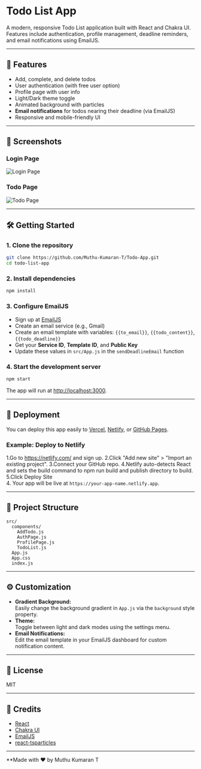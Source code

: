 # Todo List App

A modern, responsive Todo List application built with React and Chakra UI.  
Features include authentication, profile management, deadline reminders, and email notifications using EmailJS.

---

## 🚀 Features

- Add, complete, and delete todos
- User authentication (with free user option)
- Profile page with user info
- Light/Dark theme toggle
- Animated background with particles
- **Email notifications** for todos nearing their deadline (via EmailJS)
- Responsive and mobile-friendly UI

---

## 📸 Screenshots

### Login Page
![Login Page](C:\Project\Todo_list_app\todo-app\Screenshots\TodoPage.png)

### Todo Page
![Todo Page](C:\Project\Todo_list_app\todo-app\Screenshots\LoginPage.png)




---

## 🛠️ Getting Started

### 1. Clone the repository

```sh
git clone https://github.com/Muthu-Kumaran-T/Todo-App.git
cd todo-list-app
```

### 2. Install dependencies

```sh
npm install
```

### 3. Configure EmailJS

- Sign up at [EmailJS](https://www.emailjs.com/)
- Create an email service (e.g., Gmail)
- Create an email template with variables: `{{to_email}}`, `{{todo_content}}`, `{{todo_deadline}}`
- Get your **Service ID**, **Template ID**, and **Public Key**
- Update these values in `src/App.js` in the `sendDeadlineEmail` function

### 4. Start the development server

```sh
npm start
```

The app will run at [http://localhost:3000](http://localhost:3000).

---

## 🌈 Deployment

You can deploy this app easily to [Vercel](https://vercel.com/), [Netlify](https://netlify.com/), or [GitHub Pages](https://pages.github.com/).

### Example: Deploy to Netlify

1.Go to https://netlify.com/ and sign up.
2.Click "Add new site" > "Import an existing project".
3.Connect your GitHub repo.
4.Netlify auto-detects React and sets the build command to npm run build and publish directory to build.
5.Click Deploy Site  
4. Your app will be live at `https://your-app-name.netlify.app`.

---

## 📁 Project Structure

```
src/
  components/
    AddTodo.js
    AuthPage.js
    ProfilePage.js
    TodoList.js
  App.js
  App.css
  index.js
```

---

## ⚙️ Customization

- **Gradient Background:**  
  Easily change the background gradient in `App.js` via the `background` style property.
- **Theme:**  
  Toggle between light and dark modes using the settings menu.
- **Email Notifications:**  
  Edit the email template in your EmailJS dashboard for custom notification content.

---

## 📝 License

MIT

---

## 🙏 Credits

- [React](https://reactjs.org/)
- [Chakra UI](https://chakra-ui.com/)
- [EmailJS](https://www.emailjs.com/)
- [react-tsparticles](https://github.com/matteobruni/tsparticles)

---

**Made with ❤️ by Muthu Kumaran T
